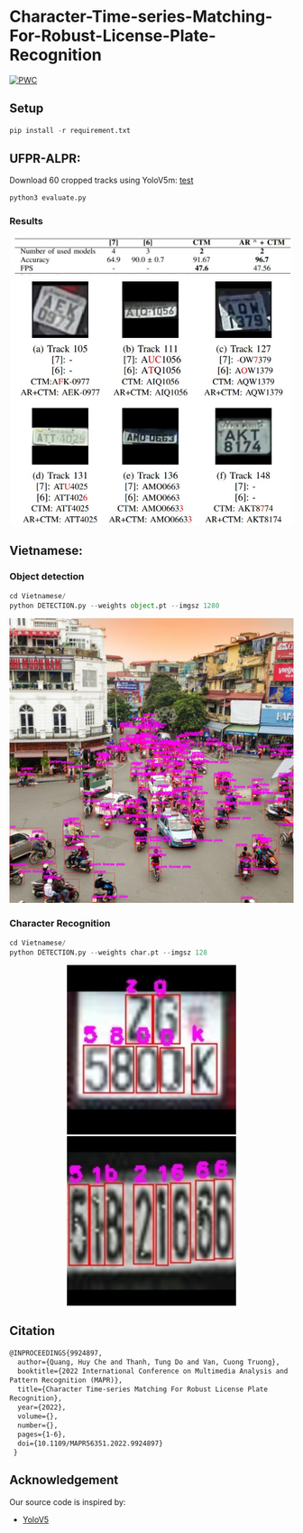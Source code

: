 # Character-Time-series-Matching-For-Robust-License-Plate-Recognition
[![PWC](https://img.shields.io/endpoint.svg?url=https://paperswithcode.com/badge/character-time-series-matching-for-robust-1/license-plate-recognition-on-ufpr-alpr)](https://paperswithcode.com/sota/license-plate-recognition-on-ufpr-alpr?p=character-time-series-matching-for-robust-1)
## Setup
```python
pip install -r requirement.txt
```
## UFPR-ALPR:

Download 60 cropped tracks using YoloV5m: [test]([https://drive.google.com/file/d/1k1AtPXq7nVQDYBUW3luVei2S0jzvXfKx/view?usp=share_link](https://drive.google.com/file/d/1U429KxS6SvoOMGoAGw0yQaDlLmBrLFgE/view?usp=sharing))
```python
python3 evaluate.py
```

### Results

<div align=center>
<img src=img/table.jpg width='500'>
</div>
<div align=center>
<img src=img/fig.jpg width='500'>
</div>

## Vietnamese:

### Object detection

```python
cd Vietnamese/
python DETECTION.py --weights object.pt --imgsz 1280
```
<div align=center>
<img src='Vietnamese/img/vn.jpg' width='600'>
</div>

### Character Recognition

```python
cd Vietnamese/
python DETECTION.py --weights char.pt --imgsz 128
```
<div align=center>
<img src='Vietnamese/img/plate1.jpg' width='300'>
  <img src='Vietnamese/img/plate2.jpg' width='300'>
</div>

## Citation

```
@INPROCEEDINGS{9924897,
  author={Quang, Huy Che and Thanh, Tung Do and Van, Cuong Truong},
  booktitle={2022 International Conference on Multimedia Analysis and Pattern Recognition (MAPR)}, 
  title={Character Time-series Matching For Robust License Plate Recognition}, 
  year={2022},
  volume={},
  number={},
  pages={1-6},
  doi={10.1109/MAPR56351.2022.9924897}
 }
```

## Acknowledgement
Our source code is inspired by:
- [YoloV5](https://github.com/ultralytics/yolov5)


